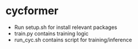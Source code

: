 # cycformer

* Run setup.sh for install relevant packages
* train.py contains training logic
* run_cyc.sh contains script for training/inference
